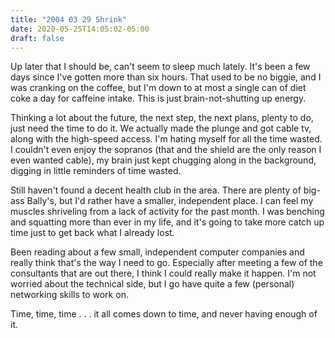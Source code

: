 ```yaml
---
title: "2004 03 29 Shrink"
date: 2020-05-25T14:05:02-05:00
draft: false
---
```


Up later that I should be, can't seem to sleep much lately. It's been a few days since I've gotten more than six hours. That used to be no biggie, and I was cranking on the coffee, but I'm down to at most a single can of diet coke a day for caffeine intake. This is just brain-not-shutting up energy.

Thinking a lot about the future, the next step, the next plans, plenty to do, just need the time to do it. We actually made the plunge and got cable tv, along with the high-speed access. I'm hating myself for all the time wasted. I couldn't even enjoy the sopranos (that and the shield are the only reason I even wanted cable), my brain just kept chugging along in the background, digging in little reminders of time wasted.

Still haven't found a decent health club in the area. There are plenty of big-ass Bally's, but I'd rather have a smaller, independent place. I can feel my muscles shriveling from a lack of activity for the past month. I was benching and squatting more than ever in my life, and it's going to take more catch up time just to get back what I already lost.

Been reading about a few small, independent computer companies and really think that's the way I need to go. Especially after meeting a few of the consultants that are out there, I think I could really make it happen. I'm not worried about the technical side, but I go have quite a few (personal) networking skills to work on.

Time, time, time . . . it all comes down to time, and never having enough of it.
